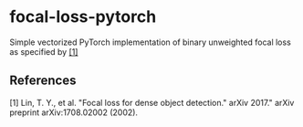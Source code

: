 # focal-loss-pytorch
Simple vectorized PyTorch implementation of binary unweighted focal loss as specified by [[1]](https://arxiv.org/pdf/1708.02002.pdf)

## References
[1] Lin, T. Y., et al. "Focal loss for dense object detection." arXiv 2017." arXiv preprint arXiv:1708.02002 (2002).
